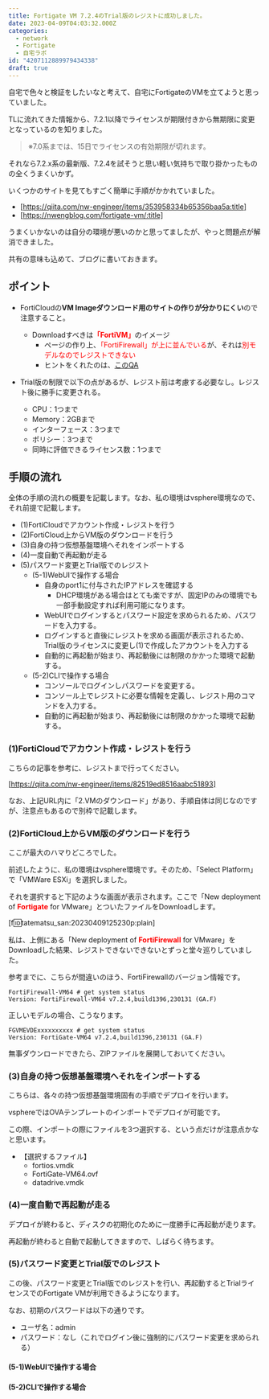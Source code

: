 ```yaml
---
title: Fortigate VM 7.2.4のTrial版のレジストに成功しました。
date: 2023-04-09T04:03:32.000Z
categories:
  - network
  - Fortigate
  - 自宅ラボ
id: "4207112889979434338"
draft: true
---
```

自宅で色々と検証をしたいなと考えて、自宅にFortigateのVMを立てようと思っていました。

TLに流れてきた情報から、7.2.1以降でライセンスが期限付きから無期限に変更となっているのを知りました。
> ※7.0系までは、15日でライセンスの有効期限が切れます。

それなら7.2.x系の最新版、7.2.4を試そうと思い軽い気持ちで取り掛かったものの全くうまくいかず。

いくつかのサイトを見てもすごく簡単に手順がかかれていました。

-  [https://qiita.com/nw-engineer/items/353958334b65356baa5a:title] 
-  [https://nwengblog.com/fortigate-vm/:title]

うまくいかないのは自分の環境が悪いのかと思ってましたが、やっと問題点が解消できました。

共有の意味も込めて、ブログに書いておきます。

## ポイント
- FortiCloudの**VM Imageダウンロード用のサイトの作りが分かりにくい**ので注意すること。
  - Downloadすべきは<span style="color: #ff0000">**「FortiVM」**</span>のイメージ
    - ページの作り上、<span style="color: #ff0000">「FortiFirewall」が上に並んでいる</span>が、それは<span style="color: #ff0000">別モデルなのでレジストできない</span>
    - ヒントをくれたのは、[このQA](https://community.fortinet.com/t5/Support-Forum/Activating-7-2-4-VM-Evaluation-quot-Error-60-quot-Invalid/m-p/250550/highlight/true#M209589)

- Trial版の制限で以下の点があるが、レジスト前は考慮する必要なし。レジスト後に勝手に変更される。
  - CPU：1つまで
  - Memory：2GBまで
  - インターフェース：3つまで
  - ポリシー：3つまで
  - 同時に評価できるライセンス数：1つまで

## 手順の流れ
全体の手順の流れの概要を記載します。なお、私の環境はvsphere環境なので、それ前提で記載します。

- (1)FortiCloudでアカウント作成・レジストを行う
- (2)FortiCloud上からVM版のダウンロードを行う
- (3)自身の持つ仮想基盤環境へそれをインポートする
- (4)一度自動で再起動が走る
- (5)パスワード変更とTrial版でのレジスト
  - (5-1)WebUIで操作する場合
    - 自身のport1に付与されたIPアドレスを確認する
      - DHCP環境がある場合はとても楽ですが、固定IPのみの環境でも一部手動設定すれば利用可能になります。
    - WebUIでログインするとパスワード設定を求められるため、パスワードを入力する。
    - ログインすると直後にレジストを求める画面が表示されるため、Trial版のライセンスに変更し(1)で作成したアカウントを入力する
    - 自動的に再起動が始まり、再起動後には制限のかかった環境で起動する。
  - (5-2)CLIで操作する場合
    - コンソールでログインしパスワードを変更する。
    - コンソール上でレジストに必要な情報を定義し、レジスト用のコマンドを入力する。
    - 自動的に再起動が始まり、再起動後には制限のかかった環境で起動する。

### (1)FortiCloudでアカウント作成・レジストを行う

こちらの記事を参考に、レジストまで行ってください。

[https://qiita.com/nw-engineer/items/82519ed8516aabc51893]

なお、上記URL内に「2.VMのダウンロード」があり、手順自体は同じなのですが、注意点もあるので別枠で記載します。

### (2)FortiCloud上からVM版のダウンロードを行う

ここが最大のハマりどころでした。

前述したように、私の環境はvsphere環境です。そのため、「Select Platform」で「VMWare ESXi」を選択しました。

それを選択すると下記のような画面が表示されます。ここで「New deployment of <span style="color: #ff0000">**Fortigate**</span> for VMware」とついたファイルをDownloadします。


[f:id:tatematsu_san:20230409125230p:plain]

私は、上側にある「New deployment of <span style="color: #ff0000">**FortiFirewall**</span> for VMware」をDownloadした結果、レジストできないできないとずっと堂々巡りしていました。

参考までに、こちらが間違いのほう、FortiFirewallのバージョン情報です。

```
FortiFirewall-VM64 # get system status
Version: FortiFirewall-VM64 v7.2.4,build1396,230131 (GA.F)
```

正しいモデルの場合、こうなります。

```
FGVMEVDExxxxxxxxxx # get system status
Version: FortiGate-VM64 v7.2.4,build1396,230131 (GA.F)
```

無事ダウンロードできたら、ZIPファイルを展開しておいてください。

### (3)自身の持つ仮想基盤環境へそれをインポートする

こちらは、各々の持つ仮想基盤環境固有の手順でデプロイを行います。

vsphereではOVAテンプレートのインポートでデプロイが可能です。

この際、インポートの際にファイルを3つ選択する、という点だけが注意点かなと思います。

- 【選択するファイル】
  - fortios.vmdk
  - FortiGate-VM64.ovf
  - datadrive.vmdk


### (4)一度自動で再起動が走る
デプロイが終わると、ディスクの初期化のために一度勝手に再起動が走ります。

再起動が終わると自動で起動してきますので、しばらく待ちます。

### (5)パスワード変更とTrial版でのレジスト

この後、パスワード変更とTrial版でのレジストを行い、再起動するとTrialライセンスでのFortigate VMが利用できるようになります。

なお、初期のパスワードは以下の通りです。

- ユーザ名：admin
- パスワード：なし（これでログイン後に強制的にパスワード変更を求められる）

#### (5-1)WebUIで操作する場合
#### (5-2)CLIで操作する場合
